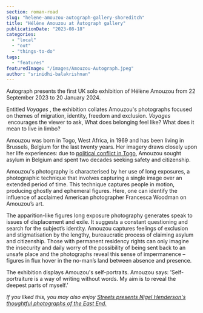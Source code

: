```yaml
---
section: roman-road
slug: "helene-amouzou-autograph-gallery-shoreditch"
title: "Hélène Amouzou at Autograph gallery"
publicationDate: "2023-08-18"
categories: 
  - "local"
  - "out"
  - "things-to-do"
tags: 
  - "features"
featuredImage: "/images/Amouzou-Autograph.jpeg"
author: "srinidhi-balakrishnan"
---
```


Autograph presents the first UK solo exhibition of Hélène Amouzou from 22 September 2023 to 20 January 2024.

Entitled _Voyages_ , the exhibition collates Amouzou's photographs focused on themes of migration, identity, freedom and exclusion. _Voyages_  encourages the viewer to ask, What does belonging feel like? What does it mean to live in limbo?

Amouzou was born in Togo, West Africa, in 1969 and has been living in Brussels, Belgium for the last twenty years. Her imagery draws closely upon her life experiences: due to [political conflict in Togo](https://www.theguardian.com/global-development/2020/feb/21/togo-has-long-been-mired-in-political-crisis-and-elections-wont-change-that), Amouzou sought asylum in Belgium and spent two decades seeking safety and citizenship.

Amouzou's photography is characterised by her use of long exposures, a photographic technique that involves capturing a single image over an extended period of time. This technique captures people in motion, producing ghostly and ephemeral figures. Here, one can identify the influence of acclaimed American photographer Francesca Woodman on Amouzou’s art. 

The apparition-like figures long exposure photography generates speak to issues of displacement and exile. It suggests a constant questioning and search for the subject’s identity. Amouzou captures feelings of exclusion and stigmatisation by the lengthy, bureaucratic process of claiming asylum and citizenship. Those with permanent residency rights can only imagine the insecurity and daily worry of the possibility of being sent back to an unsafe place and the photographs reveal this sense of impermanence – figures in flux hover in the no-man’s land between absence and presence.

The exhibition displays Amouzou's self-portraits. Amouzou says: 'Self-portraiture is a way of writing without words. My aim is to reveal the deepest parts of myself.’

_If you liked this, you may also enjoy [Streets presents Nigel Henderson's thoughtful photographs of the East End.](https://romanroadlondon.com/nigel-henderson-streets-photography-book-review/)_


